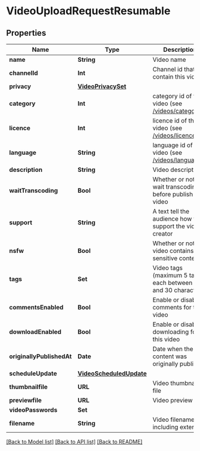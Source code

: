 # VideoUploadRequestResumable

## Properties
Name | Type | Description | Notes
------------ | ------------- | ------------- | -------------
**name** | **String** | Video name | 
**channelId** | **Int** | Channel id that will contain this video | 
**privacy** | [**VideoPrivacySet**](VideoPrivacySet.md) |  | [optional] 
**category** | **Int** | category id of the video (see [/videos/categories](#operation/getCategories)) | [optional] 
**licence** | **Int** | licence id of the video (see [/videos/licences](#operation/getLicences)) | [optional] 
**language** | **String** | language id of the video (see [/videos/languages](#operation/getLanguages)) | [optional] 
**description** | **String** | Video description | [optional] 
**waitTranscoding** | **Bool** | Whether or not we wait transcoding before publish the video | [optional] 
**support** | **String** | A text tell the audience how to support the video creator | [optional] 
**nsfw** | **Bool** | Whether or not this video contains sensitive content | [optional] 
**tags** | **Set<String>** | Video tags (maximum 5 tags each between 2 and 30 characters) | [optional] 
**commentsEnabled** | **Bool** | Enable or disable comments for this video | [optional] 
**downloadEnabled** | **Bool** | Enable or disable downloading for this video | [optional] 
**originallyPublishedAt** | **Date** | Date when the content was originally published | [optional] 
**scheduleUpdate** | [**VideoScheduledUpdate**](VideoScheduledUpdate.md) |  | [optional] 
**thumbnailfile** | **URL** | Video thumbnail file | [optional] 
**previewfile** | **URL** | Video preview file | [optional] 
**videoPasswords** | **Set<String>** |  | [optional] 
**filename** | **String** | Video filename including extension | 

[[Back to Model list]](../README.md#documentation-for-models) [[Back to API list]](../README.md#documentation-for-api-endpoints) [[Back to README]](../README.md)


